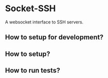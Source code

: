 # Socket-SSH
A websocket interface to SSH servers.


## How to setup for development?

## How to setup?

## How to run tests?
